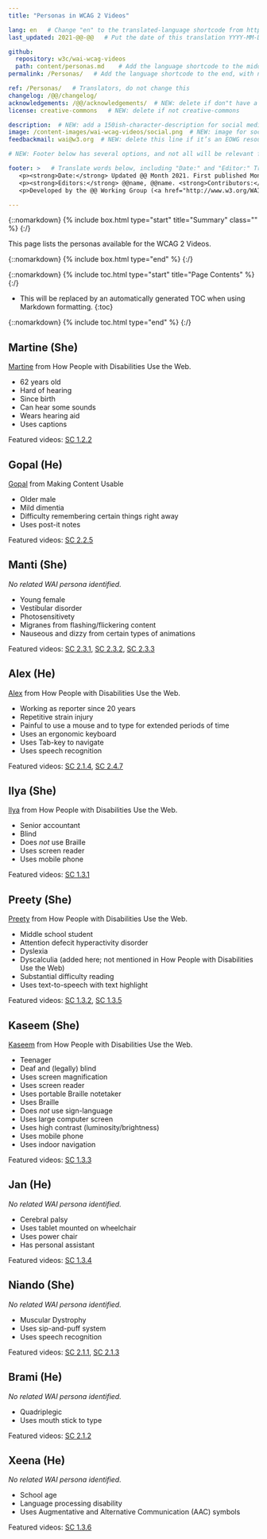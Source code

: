 ```yaml
---
title: "Personas in WCAG 2 Videos"

lang: en   # Change "en" to the translated-language shortcode from https://www.iana.org/assignments/language-subtag-registry/language-subtag-registry
last_updated: 2021-@@-@@   # Put the date of this translation YYYY-MM-DD (with month in the middle)

github:
  repository: w3c/wai-wcag-videos
  path: content/personas.md    # Add the language shortcode to the middle of the filename, for example: content/index.fr.md
permalink: /Personas/   # Add the language shortcode to the end, with no slash at end, for example: /link/to/page/fr

ref: /Personas/   # Translators, do not change this
changelog: /@@/changelog/
acknowledgements: /@@/acknowledgements/  # NEW: delete if don"t have a separate acknowledgements page. And delete it in the footer below.
license: creative-commons   # NEW: delete if not creative-commons

description:  # NEW: add a 150ish-character-description for social media   # translate the description
image: /content-images/wai-wcag-videos/social.png  # NEW: image for social media
feedbackmail: wai@w3.org  # NEW: delete this line if it’s an EOWG resource (the default is wai-eo-editors@w3.org)

# NEW: Footer below has several options, and not all will be relevant for specific pages. (Ask Shawn if questions.)

footer: >   # Translate words below, including "Date:" and "Editor:" Translate the Working Group name. Leave the Working Group acronym in English. Do *not* change the dates in the footer below.
   <p><strong>Date:</strong> Updated @@ Month 2021. First published Month 20@@. CHANGELOG.</p>
   <p><strong>Editors:</strong> @@name, @@name. <strong>Contributors:</strong> @@name, @@name, and <a href=”https://www.w3.org/groups/wg/@@wg/participants”>participants of the @@WG</a>. ACKNOWLEDGEMENTS lists contributors and credits.</p>
   <p>Developed by the @@ Working Group (<a href="http://www.w3.org/WAI/@@/">@@WG</a>). Developed as part of the <a href="https://www.w3.org/WAI/@@/">WAI-@@ project</a>, @@co-funded by the European Commission.</p>

---
```


{::nomarkdown}
{% include box.html type="start" title="Summary" class="" %}
{:/}

This page lists the personas available for the WCAG 2 Videos.

{::nomarkdown}
{% include box.html type="end" %}
{:/}

{::nomarkdown}
{% include toc.html type="start" title="Page Contents" %}
{:/}

- This will be replaced by an automatically generated TOC when using Markdown formatting.
{:toc}

{::nomarkdown}
{% include toc.html type="end" %}
{:/}

## Martine (She)

[Martine](https://www.w3.org/WAI/people-use-web/user-stories/#onlinestudent) from How People with Disabilities Use the Web.

* 62 years old
* Hard of hearing
* Since birth
* Can hear some sounds
* Wears hearing aid
* Uses captions

Featured videos: [SC 1.2.2](https://wai-wcag-videos.netlify.app/sc-1.2.2/)

## Gopal (He)

[Gopal](https://w3c.github.io/coga/content-usable/#gopal-a-retired-lawyer-with-dementia) from Making Content Usable

* Older male
* Mild dimentia
* Difficulty remembering certain things right away
* Uses post-it notes

Featured videos: [SC 2.2.5](https://wai-wcag-videos.netlify.app/sc-2.2.5/)

## Manti (She)

*No related WAI persona identified.*

* Young female
* Vestibular disorder
* Photosensitivety
* Migranes from flashing/flickering content
* Nauseous and dizzy from certain types of animations

Featured videos: [SC 2.3.1](https://wai-wcag-videos.netlify.app/sc-2.3.1/), [SC 2.3.2](https://wai-wcag-videos.netlify.app/sc-2.3.2/), [SC 2.3.3](https://wai-wcag-videos.netlify.app/sc-2.3.3/)

## Alex (He)

[Alex](https://www.w3.org/WAI/people-use-web/user-stories/#reporter) from How People with Disabilities Use the Web.

* Working as reporter since 20 years
* Repetitive strain injury
* Painful to use a mouse and to type for extended periods of time
* Uses an ergonomic keyboard
* Uses Tab-key to navigate
* Uses speech recognition

Featured videos: [SC 2.1.4](https://wai-wcag-videos.netlify.app/sc-2.1.4/), [SC 2.4.7](https://wai-wcag-videos.netlify.app/sc-2.4.7/)

## Ilya (She)

[Ilya](https://www.w3.org/WAI/people-use-web/user-stories/#accountant) from How People with Disabilities Use the Web.

* Senior accountant
* Blind
* Does *not* use Braille
* Uses screen reader
* Uses mobile phone

Featured videos: [SC 1.3.1](https://wai-wcag-videos.netlify.app/sc-1.3.1/)

## Preety (She)

[Preety](https://www.w3.org/WAI/people-use-web/user-stories/#classroomstudent) from How People with Disabilities Use the Web.

* Middle school student
* Attention defecit hyperactivity disorder
* Dyslexia
* Dyscalculia (added here; not mentioned in How People with Disabilities Use the Web)
* Substantial difficulty reading
* Uses text-to-speech with text highlight

Featured videos: [SC 1.3.2](https://wai-wcag-videos.netlify.app/sc-1.3.2/), [SC 1.3.5](https://wai-wcag-videos.netlify.app/sc-1.3.5/)

## Kaseem (She)

[Kaseem](https://www.w3.org/WAI/people-use-web/user-stories/#teenager) from How People with Disabilities Use the Web.

* Teenager
* Deaf and (legally) blind
* Uses screen magnification
* Uses screen reader
* Uses portable Braille notetaker
* Uses Braille
* Does *not* use sign-language
* Uses large computer screen
* Uses high contrast (luminosity/brightness)
* Uses mobile phone
* Uses indoor navigation

Featured videos: [SC 1.3.3](https://wai-wcag-videos.netlify.app/sc-1.3.3/)

## Jan (He)

*No related WAI persona identified.*

* Cerebral palsy
* Uses tablet mounted on wheelchair
* Uses power chair
* Has personal assistant

Featured videos: [SC 1.3.4](https://wai-wcag-videos.netlify.app/sc-1.3.4/)

## Niando (She)

*No related WAI persona identified.*

* Muscular Dystrophy
* Uses sip-and-puff system
* Uses speech recognition

Featured videos: [SC 2.1.1](https://wai-wcag-videos.netlify.app/sc-2.1.1/), [SC 2.1.3](https://wai-wcag-videos.netlify.app/sc-2.1.3/)

## Brami (He)

*No related WAI persona identified.*

* Quadriplegic
* Uses mouth stick to type

Featured videos: [SC 2.1.2](https://wai-wcag-videos.netlify.app/sc-2.1.2/)

## Xeena (He)

*No related WAI persona identified.*

* School age
* Language processing disability
* Uses Augmentative and Alternative Communication (AAC) symbols

Featured videos: [SC 1.3.6](https://wai-wcag-videos.netlify.app/sc-1.3.6/)
